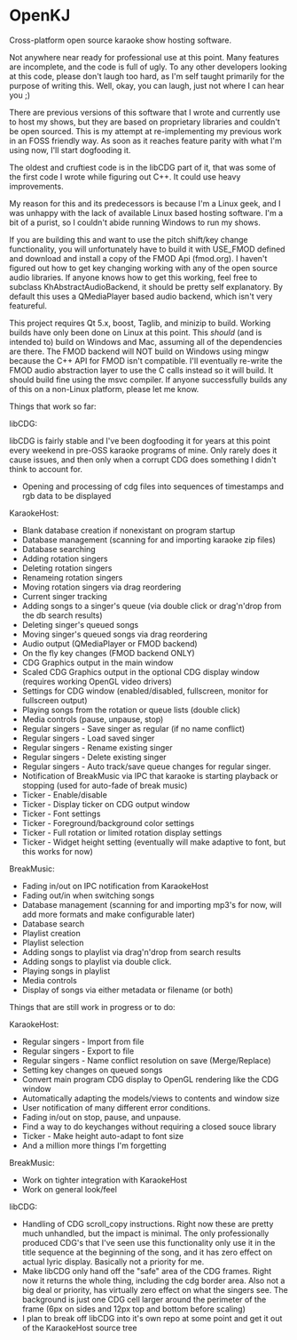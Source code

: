 OpenKJ
======

Cross-platform open source karaoke show hosting software.


Not anywhere near ready for professional use at this point.  Many features are incomplete, and the code is full of ugly. To any other developers looking at this code, please don't laugh too hard, as I'm self taught primarily for the purpose of writing this.  Well, okay, you can laugh, just not where I can hear you ;)

There are previous versions of this software that I wrote and currently use to host my shows, but they are based on proprietary libraries and couldn't be open sourced.  This is my attempt at re-implementing my previous work in an FOSS friendly way.  As soon as it reaches feature parity with what I'm using now, I'll start dogfooding it.

The oldest and cruftiest code is in the libCDG part of it, that was some of the first code I wrote while figuring out C++.  It could use heavy improvements.

My reason for this and its predecessors is because I'm a Linux geek, and I was unhappy with the lack of available Linux based hosting software.  I'm a bit of a purist, so I couldn't abide running Windows to run my shows.  

If you are building this and want to use the pitch shift/key change functionality, you will unfortunately have to build it with USE_FMOD defined and download and install a copy of the FMOD Api (fmod.org).  I haven't figured out how to get key changing working with any of the open source audio libraries.  If anyone knows how to get this working, feel free to subclass KhAbstractAudioBackend, it should be pretty self explanatory.  By default this uses a QMediaPlayer based audio backend, which isn't very featureful.

This project requires Qt 5.x, boost, Taglib, and minizip to build.  Working builds have only been done on Linux at this point.  This *should* (and is intended to) build on Windows and Mac, assuming all of the dependencies are there.  The FMOD backend will NOT build on Windows using mingw because the C++ API for FMOD isn't compatible.  I'll eventually re-write the FMOD audio abstraction layer to use the C calls instead so it will build.  It should build fine using the msvc compiler.  If anyone successfully builds any of this on a non-Linux platform, please let me know.

Things that work so far:

libCDG:

libCDG is fairly stable and I've been dogfooding it for years at this point every weekend in pre-OSS karaoke programs of mine.  Only rarely does it cause issues, and then only when a corrupt CDG does something I didn't think to account for.
* Opening and processing of cdg files into sequences of timestamps and rgb data to be displayed

KaraokeHost:

* Blank database creation if nonexistant on program startup
* Database management (scanning for and importing karaoke zip files)
* Database searching
* Adding rotation singers
* Deleting rotation singers
* Renameing rotation singers
* Moving rotation singers via drag reordering
* Current singer tracking
* Adding songs to a singer's queue (via double click or drag'n'drop from the db search results)
* Deleting singer's queued songs
* Moving singer's queued songs via drag reordering
* Audio output (QMediaPlayer or FMOD backend)
* On the fly key changes (FMOD backend ONLY)
* CDG Graphics output in the main window
* Scaled CDG Graphics output in the optional CDG display window (requires working OpenGL video drivers)
* Settings for CDG window (enabled/disabled, fullscreen, monitor for fullscreen output)
* Playing songs from the rotation or queue lists (double click)
* Media controls (pause, unpause, stop)
* Regular singers - Save singer as regular (if no name conflict)
* Regular singers - Load saved singer
* Regular singers - Rename existing singer
* Regular singers - Delete existing singer
* Regular singers - Auto track/save queue changes for regular singer.
* Notification of BreakMusic via IPC that karaoke is starting playback or stopping (used for auto-fade of break music)
* Ticker - Enable/disable
* Ticker - Display ticker on CDG output window
* Ticker - Font settings
* Ticker - Foreground/background color settings
* Ticker - Full rotation or limited rotation display settings
* Ticker - Widget height setting (eventually will make adaptive to font, but this works for now)

BreakMusic:

* Fading in/out on IPC notification from KaraokeHost
* Fading out/in when switching songs
* Database management (scanning for and importing mp3's for now, will add more formats and make configurable later)
* Database search
* Playlist creation
* Playlist selection
* Adding songs to playlist via drag'n'drop from search results
* Adding songs to playlist via double click.
* Playing songs in playlist
* Media controls
* Display of songs via either metadata or filename (or both)

Things that are still work in progress or to do:

KaraokeHost:

* Regular singers - Import from file
* Regular singers - Export to file
* Regular singers - Name conflict resolution on save (Merge/Replace)
* Setting key changes on queued songs
* Convert main program CDG display to OpenGL rendering like the CDG window
* Automatically adapting the models/views to contents and window size
* User notification of many different error conditions.
* Fading in/out on stop, pause, and unpause.
* Find a way to do keychanges without requiring a closed souce library
* Ticker - Make height auto-adapt to font size
* And a million more things I'm forgetting

BreakMusic:

* Work on tighter integration with KaraokeHost
* Work on general look/feel

libCDG:

* Handling of CDG scroll_copy instructions.  Right now these are pretty much unhandled, but the impact is minimal.  The only professionally produced CDG's that I've seen use this functionality only use it in the title sequence at the beginning of the song, and it has zero effect on actual lyric display.  Basically not a priority for me.
* Make libCDG only hand off the "safe" area of the CDG frames.  Right now it returns the whole thing, including the cdg border area.  Also not a big deal or priority, has virtually zero effect on what the singers see.  The background is just one CDG cell larger around the perimeter of the frame (6px on sides and 12px top and bottom before scaling)
* I plan to break off libCDG into it's own repo at some point and get it out of the KaraokeHost source tree
